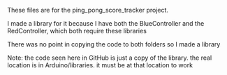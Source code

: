 These files are for the ping_pong_score_tracker project.

I made a library for it because I have both the BlueController and the RedController,
which both require these libraries

There was no point in copying the code to both folders so I made a library 

Note: the code seen here in GitHub is just a copy of the library. the real location is in Arduino/libraries.
      it must be at that location to work
